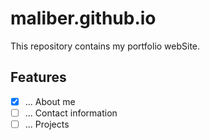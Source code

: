 # maliber.github.io 

This repository contains my portfolio webSite.

## Features

- [X] ... About me
- [ ] ... Contact information
- [ ] ... Projects
